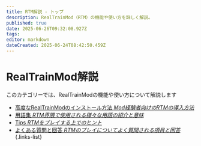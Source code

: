 ```yaml
---
title: RTM解説 - トップ
description: RealTrainMod（RTM）の機能や使い方を詳しく解説。
published: true
date: 2025-06-26T09:32:08.927Z
tags: 
editor: markdown
dateCreated: 2025-06-24T08:42:50.459Z
---
```


# RealTrainMod解説
このカテゴリーでは、RealTrainModの機能や使い方について解説します

- [高度なRealTrainModのインストール方法 *Mod経験者向けのRTMの導入方法*](/ja/usage/installing-advanced)
- [用語集 *RTM界隈で使用される様々な用語の紹介と意味*](/ja/usage/glossary)
- [Tips *RTMをプレイする上でのヒント*](/ja/usage/tips)
- [よくある質問と回答 *RTMのプレイについてよく質問される項目と回答*](/ja/usage/faq)
{.links-list}